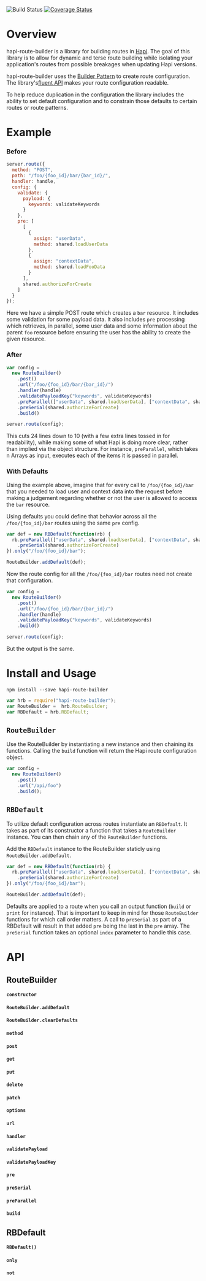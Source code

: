 ![Build Status](https://travis-ci.org/dbashford/hapi-route-builder.svg?branch=master)
[![Coverage Status](https://coveralls.io/repos/dbashford/hapi-route-builder/badge.svg?branch=master)](https://coveralls.io/r/dbashford/hapi-route-builder?branch=master)
# Overview

hapi-route-builder is a library for building routes in [Hapi](http://hapijs.com/). The goal of this library is to allow for dynamic and terse route building while isolating your application's routes from possible breakages when updating Hapi versions.

hapi-route-builder uses the [Builder Pattern](https://en.wikipedia.org/wiki/Builder_pattern) to create route configuration. The library's[fluent API](https://en.wikipedia.org/wiki/Fluent_interface#JavaScript) makes your route configuration readable.

To help reduce duplication in the configuration the library includes the ability to set default configuration and to constrain those defaults to certain routes or route patterns.

# Example

### Before

```javascript
server.route({
  method: "POST",
  path: "/foo/{foo_id}/bar/{bar_id}/",
  handler: handle,
  config: {
    validate: {
      payload: {
        keywords: validateKeywords
      }
    },
    pre: [
      [
        {
          assign: "userData",
          method: shared.loadUserData
        },
        {
          assign: "contextData",
          method: shared.loadFooData
        }
      ],
      shared.authorizeForCreate
    ]
  }
});
```

Here we have a simple POST route which creates a `bar` resource.  It includes some validation for some payload data.  It also includes `pre` processing which retrieves, in parallel, some user data and some information about the parent `foo` resource before ensuring the user has the ability to create the given resource.

### After

```javascript
var config =
  new RouteBuilder()
    .post()
    .url("/foo/{foo_id}/bar/{bar_id}/")
    .handler(handle)
    .validatePayloadKey("keywords", validateKeywords)
    .preParallel(["userData", shared.loadUserData], ["contextData", shared.loadFooData])
    .preSerial(shared.authorizeForCreate)
    .build()

server.route(config);
```

This cuts 24 lines down to 10 (with a few extra lines tossed in for readability), while making some of what Hapi is doing more clear, rather than implied via the object structure.  For instance, `preParallel`, which takes n Arrays as input, executes each of the items it is passed in parallel.

### With Defaults

Using the example above, imagine that for every call to `/foo/{foo_id}/bar` that you needed to load user and context data into the request before making a judgement regarding whether or not the user is allowed to access the `bar` resource.

Using defaults you could define that behavior across all the `/foo/{foo_id}/bar` routes using the same `pre` config.

```javascript
var def = new RBDefault(function(rb) {
  rb.preParallel(["userData", shared.loadUserData], ["contextData", shared.loadFooData])
    .preSerial(shared.authorizeForCreate)
}).only("/foo/{foo_id}/bar");

RouteBuilder.addDefault(def);
```

Now the route config for all the `/foo/{foo_id}/bar` routes need not create that configuration.

```javascript
var config =
  new RouteBuilder()
    .post()
    .url("/foo/{foo_id}/bar/{bar_id}/")
    .handler(handle)
    .validatePayloadKey("keywords", validateKeywords)
    .build()

server.route(config);
```

But the output is the same.

# Install and Usage

`npm install --save hapi-route-builder`

```javascript
var hrb = require("hapi-route-builder");
var RouteBuilder =  hrb.RouteBuilder;
var RBDefault = hrb.RBDefault;
```

## `RouteBuilder`

Use the RouteBuilder by instantiating a new instance and then chaining its functions. Calling the `build` function will return the Hapi route configuration object.

```javascript
var config =
  new RouteBuilder()
    .post()
    .url("/api/foo")
    .build();
```

## `RBDefault`

To utilize default configuration across routes instantiate an `RBDefault`.  It takes as part of its constructor a function that takes a `RouteBuilder` instance.  You can then chain any of the `RouteBuilder` functions.

Add the `RBDefault` instance to the RouteBuilder staticly using `RouteBuilder.addDefault`.

```javascript
var def = new RBDefault(function(rb) {
  rb.preParallel(["userData", shared.loadUserData], ["contextData", shared.loadFooData])
    .preSerial(shared.authorizeForCreate)
}).only("/foo/{foo_id}/bar");

RouteBuilder.addDefault(def);
```

Defaults are applied to a route when you call an output function (`build` or `print` for instance).  That is important to keep in mind for those `RouteBuilder` functions for which call order matters.  A call to `preSerial` as part of a RBDefault will result in that added `pre` being the last in the `pre` array.  The `preSerial` function takes an optional `index` parameter to handle this case.

# API

## RouteBuilder

#### `constructor`

#### `RouteBuilder.addDefault`
#### `RouteBuilder.clearDefaults`

#### `method`
#### `post`
#### `get`
#### `put`
#### `delete`
#### `patch`
#### `options`

#### `url`

#### `handler`

#### `validatePayload`
#### `validatePayloadKey`

#### `pre`
#### `preSerial`
#### `preParallel`

#### `build`

## RBDefault

#### `RBDefault()`

#### `only`

#### `not`
